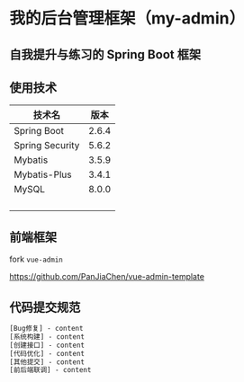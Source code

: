 # 我的后台管理框架（my-admin）

## **自我提升与练习的 Spring Boot 框架**

## 使用技术

| 技术名          | 版本  |
| --------------- | ----- |
| Spring Boot     | 2.6.4 |
| Spring Security | 5.6.2 |
| Mybatis         | 3.5.9 |
| Mybatis-Plus    | 3.4.1 |
| MySQL           | 8.0.0 |
|                 |       |
|                 |       |
|                 |       |
|                 |       |

## 前端框架

fork  `vue-admin`

https://github.com/PanJiaChen/vue-admin-template

## 代码提交规范

```txt
[Bug修复] - content
[系统构建] - content
[创建接口] - content
[代码优化] - content
[其他提交] - content
[前后端联调] - content
```

